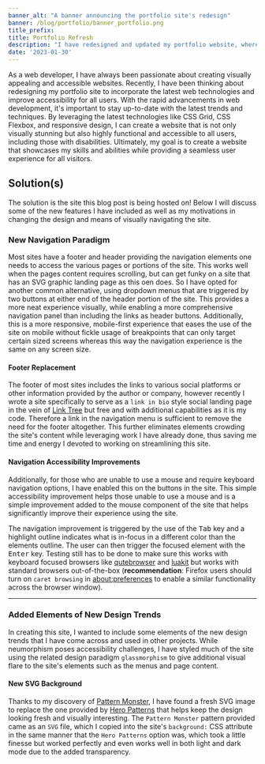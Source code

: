 ```yaml
---
banner_alt: "A banner announcing the portfolio site's redesign"
banner: /blog/portfolio/banner_portfolio.png
title_prefix:
title: Portfolio Refresh
description: "I have redesigned and updated my portfolio website, where this blog is hosted from. This post describes some of the new features and my motivation for this update."
date: '2023-01-30'
---
```


As a web developer, I have always been passionate about creating visually appealing and accessible websites. Recently, I have been thinking about redesigning my portfolio site to incorporate the latest web technologies and improve accessibility for all users. With the rapid advancements in web development, it's important to stay up-to-date with the latest trends and techniques. By leveraging the latest technologies like CSS Grid, CSS Flexbox, and responsive design, I can create a website that is not only visually stunning but also highly functional and accessible to all users, including those with disabilities. Ultimately, my goal is to create a website that showcases my skills and abilities while providing a seamless user experience for all visitors.

## Solution(s)

The solution is the site this blog post is being hosted on! Below I will discuss some of the new features I have included as well as my motivations in changing the design and means of visually navigating the site. 

### New Navigation Paradigm 

Most sites have a footer and header providing the navigation elements one needs to access the various pages or portions of the site. This works well when the pages content requires scrolling, but can get funky on a site that has an SVG graphic landing page as this oen does. So I have opted for another common alternative, using dropdown menus that are triggered by two buttons at either end of the header portion of the site. This provides a more neat experience visually, while enabling a more comprehensive navigation panel than including the links as header buttons. Additionally, this is a more responsive, mobile-first experience that eases the use of the site on mobile without fickle usage of breakpoints that can only target certain sized screens whereas this way the navigation experience is the same on any screen size. 

#### Footer Replacement 

The footer of most sites includes the links to various social platforms or other information provided by the author or company, however recently I wrote a site specifically to serve as a `link in bio` style social landing page in the vein of [Link Tree](https://linktr.ee/) but free and with additional capabilities as it is my code. Therefore a link in the navigation menu is sufficient to remove the need for the footer altogether. This further eliminates elements crowding the site's content while leveraging work I have already done, thus saving me time and energy I devoted to working on streamlining this site. 

#### Navigation Accessibility Improvements

Additionally, for those who are unable to use a mouse and require keyboard navigation options, I have enabled this on the buttons in the site. This simple accessibility improvement helps those unable to use a mouse and is a simple improvement added to the mouse component of the site that helps significantly improve their experience using the site.

The navigation improvement is triggered by the use of the <kbd>Tab</kbd> key and a highlight outline indicates what is in-focus in a different color than the elements outline. The user can then trigger the focused element with the <kbd>Enter</kbd> key. Testing still has to be done to make sure this works with keyboard focused browsers like [qutebrowser](https://qutebrowser.org/) and [luakit](https://luakit.github.io/) but works with standard browsers out-of-the-box (**recommendation**: Firefox users should turn on `caret browsing` in [about:preferences](about:preferences) to enable a similar functionality across the browser window).

------

### Added Elements of New Design Trends

In creating this site, I wanted to include some elements of the new design trends that I have come across and used in other projects. While neumorphism poses accessibility challenges, I have styled much of the site using the related design paradigm `glassmorphism` to give additional visual flare to the site's elements such as the menus and page content.   

#### New SVG Background 

Thanks to my discovery of [Pattern Monster](https://pattern.monster/), I have found a fresh SVG image to replace the one provided by [Hero Patterns](heropatterns.com/) that helps keep the design looking fresh and visually interesting. The `Pattern Monster` pattern provided came as an `SVG` file, which I copied into the site's `background:` CSS attribute in the same manner that the `Hero Patterns` option was, which took a little finesse but worked perfectly and even works well in both light and dark mode due to the added transparency. 


